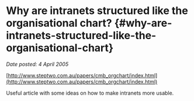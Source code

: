 # Why are intranets structured like the organisational chart? {#why-are-intranets-structured-like-the-organisational-chart}

_Date posted: 4 April 2005_

[http://www.steptwo.com.au/papers/cmb_orgchart/index.html](http://www.steptwo.com.au/papers/cmb_orgchart/index.html)

Useful article with some ideas on how to make intranets more usable.